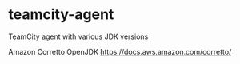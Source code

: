 # teamcity-agent
TeamCity agent with various JDK versions

Amazon Corretto OpenJDK 
https://docs.aws.amazon.com/corretto/
